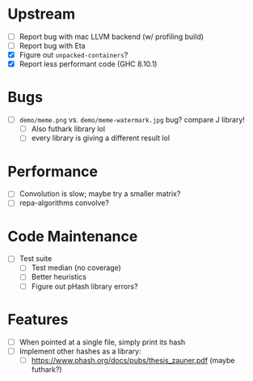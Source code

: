 # Upstream
- [ ] Report bug with mac LLVM backend (w/ profiling build)
- [ ] Report bug with Eta
- [x] Figure out `unpacked-containers`?
- [x] Report less performant code (GHC 8.10.1)
# Bugs
- [ ] `demo/meme.png` vs. `demo/meme-watermark.jpg` bug? compare J library!
  - [ ] Also futhark library lol
  - [ ] every library is giving a different result lol
# Performance
- [ ] Convolution is slow; maybe try a smaller matrix?
- [ ] repa-algorithms convolve?
# Code Maintenance
- [ ] Test suite
  - [ ] Test median (no coverage)
  - [ ] Better heuristics
  - [ ] Figure out pHash library errors?
# Features
- [ ] When pointed at a single file, simply print its hash
- [ ] Implement other hashes as a library:
  - [ ] https://www.phash.org/docs/pubs/thesis_zauner.pdf
  (maybe futhark?)
